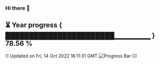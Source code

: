### Hi there 👋
⏳ Year progress { ███████████████████████▁▁▁▁▁▁▁ } 78.56 %
---
⏰ Updated on Fri, 14 Oct 2022 18:11:31 GMT
![Progress Bar CI](https://github.com/Moyi321/Moyi321/workflows/Progress%20Bar%20CI/badge.svg)
